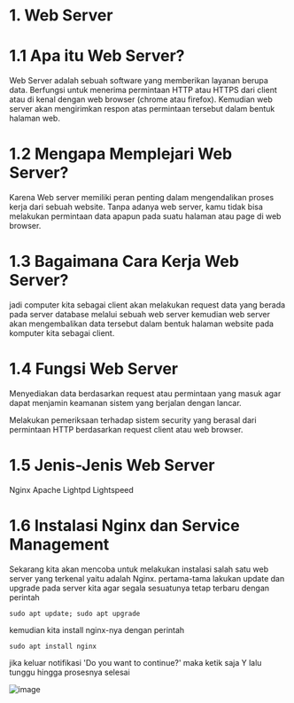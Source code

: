 # 1. Web Server

# 1.1 Apa itu Web Server?

Web Server adalah sebuah software yang memberikan layanan berupa data. Berfungsi untuk menerima permintaan HTTP atau HTTPS dari client atau di kenal dengan web browser (chrome atau firefox). Kemudian web server akan mengirimkan respon atas permintaan tersebut dalam bentuk halaman web.

# 1.2 Mengapa Memplejari Web Server?

Karena Web server memiliki peran penting dalam mengendalikan proses kerja dari sebuah website. Tanpa adanya web server, kamu tidak bisa melakukan permintaan data apapun pada suatu halaman atau page di web browser.


# 1.3 Bagaimana Cara Kerja Web Server?

jadi computer kita sebagai client akan melakukan request data yang berada pada server database melalui sebuah web server kemudian web server akan mengembalikan data tersebut dalam bentuk halaman website pada komputer kita sebagai client.

# 1.4 Fungsi Web Server

Menyediakan data berdasarkan request atau permintaan yang masuk agar dapat menjamin keamanan sistem yang berjalan dengan lancar.

Melakukan pemeriksaan terhadap sistem security yang berasal dari permintaan HTTP berdasarkan request client atau web browser.

# 1.5 Jenis-Jenis Web Server

 Nginx
 Apache
 Lightpd
 Lightspeed

# 1.6 Instalasi Nginx dan Service Management

Sekarang kita akan mencoba untuk melakukan instalasi salah satu web server yang terkenal yaitu adalah Nginx.
pertama-tama lakukan update dan upgrade pada server kita agar segala sesuatunya tetap terbaru dengan perintah 

```sudo apt update; sudo apt upgrade```

kemudian kita install nginx-nya dengan perintah 

```sudo apt install nginx```

jika keluar notifikasi 'Do you want to continue?' maka ketik saja Y lalu tunggu hingga prosesnya selesai

![image](https://user-images.githubusercontent.com/18206510/187914706-45b6ebf4-a80c-4aea-8de8-8b9a122ff88d.png)

















